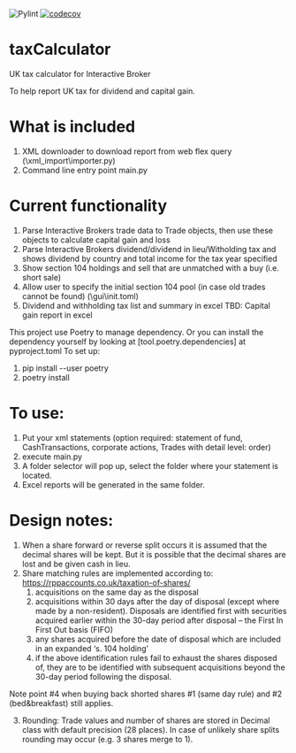 ![Pylint](https://github.com/alexpung/taxCalculator/actions/workflows/ci.yml/badge.svg)
[![codecov](https://codecov.io/gh/alexpung/taxCalculator/branch/development/graph/badge.svg?token=O5UGER8FEJ)](https://codecov.io/gh/alexpung/taxCalculator)

# taxCalculator

UK tax calculator for Interactive Broker

To help report UK tax for dividend and capital gain.

# What is included

1. XML downloader to download report from web flex query (\xml_import\importer.py)
2. Command line entry point main.py

# Current functionality

1. Parse Interactive Brokers trade data to Trade objects, then use these objects to calculate capital gain and loss
2. Parse Interactive Brokers dividend/dividend in lieu/Witholding tax and shows dividend by country and total income for the tax year specified
3. Show section 104 holdings and sell that are unmatched with a buy (i.e. short sale)
4. Allow user to specify the initial section 104 pool (in case old trades cannot be found) (\gui\init.toml)
5. Dividend and withholding tax list and summary in excel
   TBD: Capital gain report in excel

This project use Poetry to manage dependency. Or you can install the dependency yourself by looking at [tool.poetry.dependencies] at pyproject.toml
To set up:

1. pip install --user poetry
2. poetry install

# To use:

1. Put your xml statements (option required: statement of fund, CashTransactions, corporate actions, Trades with detail level: order)
2. execute main.py
3. A folder selector will pop up, select the folder where your statement is located.
4. Excel reports will be generated in the same folder.

# Design notes:

1. When a share forward or reverse split occurs it is assumed that the decimal shares will be kept. But it is possible that
   the decimal shares are lost and be given cash in lieu.
2. Share matching rules are implemented according to: https://rppaccounts.co.uk/taxation-of-shares/
   1. acquisitions on the same day as the disposal
   2. acquisitions within 30 days after the day of disposal (except where made by a non-resident). Disposals are identified first with securities acquired earlier within the 30-day period after disposal – the First In First Out basis (FIFO)
   3. any shares acquired before the date of disposal which are included in an expanded ‘s. 104 holding’
   4. if the above identification rules fail to exhaust the shares disposed of, they are to be identified with subsequent acquisitions beyond the 30-day period following the disposal.

Note point #4 when buying back shorted shares #1 (same day rule) and #2 (bed&breakfast) still applies.

3. Rounding: Trade values and number of shares are stored in Decimal class with default precision (28 places). In case of unlikely share splits rounding may occur (e.g. 3 shares merge to 1).
